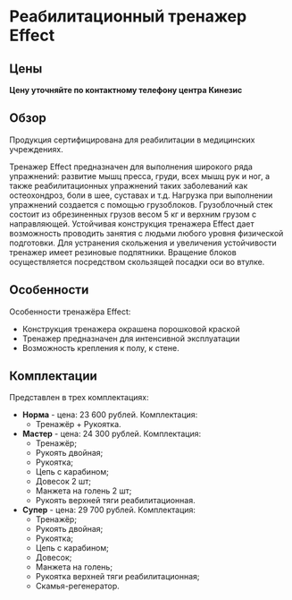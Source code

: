# Реабилитационный тренажер Effect

## Цены

**Цену уточняйте по контактному телефону центра Кинезис**

## Обзор

Продукция сертифицирована для реабилитации в медицинских учреждениях.

Тренажер Effect предназначен для выполнения широкого ряда упражнений: развитие мышц пресса, груди, всех мышц рук и ног, а также реабилитационных упражнений таких заболеваний как остеохондроз, боли в шее, суставах и т.д. Нагрузка при выполнении упражнений создается с помощью грузоблоков. Грузоблочный стек состоит из обрезиненных грузов весом 5 кг и верхним грузом с направляющей. Устойчивая конструкция тренажера Effect дает возможность проводить занятия с людьми любого уровня физической подготовки. Для устранения скольжения и увеличения устойчивости тренажер имеет резиновые подпятники. Вращение блоков осуществляется посредством скользящей посадки оси во втулке.

## Особенности

Особенности тренажёра Effect:


- Конструкция тренажера окрашена порошковой краской
- Тренажер предназначен для интенсивной эксплуатации
- Возможность крепления к полу, к стене.

## Комплектации

Представлен в трех комплектациях: 

- **Норма** - цена: 23 600 рублей. Комплектация:
  -  Тренажёр + Рукоятка.
- **Мастер** - цена: 24 300 рублей. Комплектация:
  - Тренажёр; 
  - Рукоять двойная;
  - Рукоятка; 
  - Цепь с карабином; 
  - Довесок 2 шт; 
  - Манжета на голень 2 шт; 
  - Рукоять верхней тяги реабилитационная.
- **Супер** - цена: 29 700 рублей. Комплектация: 
  - Тренажёр;
  - Рукоять двойная;
  - Рукоятка; 
  - Цепь с карабином;
  - Довесок; 
  - Манжета на голень;
  - Рукоятка верхней тяги реабилитационная;
  - Скамья-регенератор.